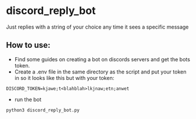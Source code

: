 # discord_reply_bot
Just replies with a string of your choice any time it sees a specific message


## How to use:

* Find some guides on creating a bot on discords servers and get the bots token.
* Create a .env file in the same directory as the script and put your token in so it looks like this but with your token:
```
DISCORD_TOKEN=kjawe;t<blahblah>lkjnaw;etn;anwet
```
* run the bot 

```
python3 discord_reply_bot.py
```
